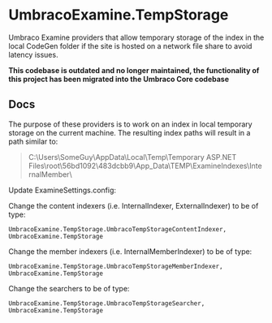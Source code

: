 UmbracoExamine.TempStorage
==========================

Umbraco Examine providers that allow temporary storage of the index in the local CodeGen folder if the site is hosted on a network file share to avoid latency issues.

**This codebase is outdated and no longer maintained, the functionality of this project has been migrated into the Umbraco Core codebase**

## Docs

The purpose of these providers is to work on an index in local temporary storage on the current machine. The resulting index paths will result in a path similar to:

> C:\Users\SomeGuy\AppData\Local\Temp\Temporary ASP.NET Files\root\56bd1092\483dcbb9\App_Data\TEMP\ExamineIndexes\InternalMember\

Update ExamineSettings.config:

Change the content indexers (i.e. InternalIndexer, ExternalIndexer) to be of type:

    UmbracoExamine.TempStorage.UmbracoTempStorageContentIndexer, UmbracoExamine.TempStorage
  
Change the member indexers (i.e. InternalMemberIndexer) to be of type:

    UmbracoExamine.TempStorage.UmbracoTempStorageMemberIndexer, UmbracoExamine.TempStorage
  
Change the searchers to be of type:

    UmbracoExamine.TempStorage.UmbracoTempStorageSearcher, UmbracoExamine.TempStorage
  
